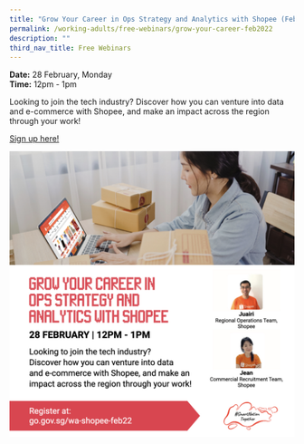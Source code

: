 ```yaml
---
title: "Grow Your Career in Ops Strategy and Analytics with Shopee (Feb 2022) "
permalink: /working-adults/free-webinars/grow-your-career-feb2022
description: ""
third_nav_title: Free Webinars
---
```


**Date:** 28 February, Monday
<br> **Time:** 12pm - 1pm

Looking to join the tech industry? Discover how you can venture into data and e-commerce with Shopee, and make an impact across the region through your work!

[Sign up here! ](https://go.gov.sg/wa-shopee-feb22)

![Career workshop with Shopee](/images/wa-snt-28feb-shopee.jpeg)
